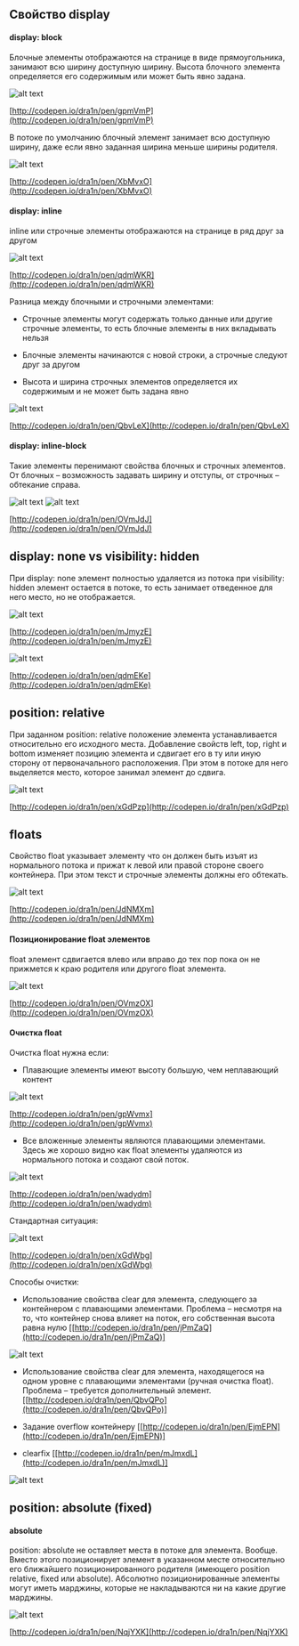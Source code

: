 ## Свойство display

#### display: block

Блочные элементы отображаются на странице в виде прямоугольника, занимают всю ширину доступную ширину. Высота блочного элемента определяется его содержимым или может быть явно задана.

![alt text](/images/display-block.png "display: block")

[http://codepen.io/dra1n/pen/gpmVmP](http://codepen.io/dra1n/pen/gpmVmP)

В потоке по умолчанию блочный элемент занимает всю доступную ширину, даже если явно заданная ширина меньше ширины родителя.

![alt text](/images/display-block-2.png "display: block")

[http://codepen.io/dra1n/pen/XbMvxO](http://codepen.io/dra1n/pen/XbMvxO)

#### display: inline

inline или строчные элементы отображаются на странице в ряд друг за другом


![alt text](/images/display-inline.png "display: inline")

[http://codepen.io/dra1n/pen/qdmWKR](http://codepen.io/dra1n/pen/qdmWKR)


Разница между блочными и строчными элементами:

* Строчные элементы могут содержать только данные или другие строчные элементы, то есть блочные элементы в них вкладывать нельзя

* Блочные элементы начинаются с новой строки, а строчные следуют друг за
  другом

* Высота и ширина строчных элементов определяется их содержимым и не
  может быть задана явно

![alt text](/images/display-inline-2.png "display: inline")

[http://codepen.io/dra1n/pen/QbvLeX](http://codepen.io/dra1n/pen/QbvLeX)

#### display: inline-block

Такие элементы перенимают свойства блочных и строчных элементов. От
блочных – возможность задавать ширину и отступы, от строчных –
обтекание справа.

![alt text](/images/display-inline-block.png "display: inline-block")
![alt text](/images/display-inline-block-2.png "display: inline-block")

[http://codepen.io/dra1n/pen/OVmJdJ](http://codepen.io/dra1n/pen/OVmJdJ)

## display: none vs visibility: hidden

При display: none элемент полностью удаляется из потока при visibility:
hidden элемент остается в потоке, то есть занимает отведенное для него
место, но не отображается.

![alt text](/images/visibility-vs-display.png "visibility vs display")

[http://codepen.io/dra1n/pen/mJmyzE](http://codepen.io/dra1n/pen/mJmyzE)

![alt text](/images/visibility-vs-display-2.png "visibility vs display")

[http://codepen.io/dra1n/pen/qdmEKe](http://codepen.io/dra1n/pen/qdmEKe)


## position: relative

При заданном position: relative положение элемента устанавливается относительно его исходного места. Добавление свойств left, top, right и bottom изменяет позицию элемента и сдвигает его в ту или иную сторону от первоначального расположения. При этом в потоке для него выделяется место, которое занимал элемент до сдвига.

![alt text](/images/position-relative.png "position: relative")

[http://codepen.io/dra1n/pen/xGdPzp](http://codepen.io/dra1n/pen/xGdPzp)

## floats

Свойство float указывает элементу что он должен быть изъят из
нормального потока и прижат к левой или правой стороне своего
контейнера. При этом текст и строчные элементы должны его обтекать.

![alt text](/images/float-right.png "float: right")

[http://codepen.io/dra1n/pen/JdNMXm](http://codepen.io/dra1n/pen/JdNMXm)

#### Позиционирование float элементов

float элемент сдвигается влево или вправо до тех пор пока он не
прижмется к краю родителя или другого float элемента.

![alt text](/images/float-left-2.png "float: left")

[http://codepen.io/dra1n/pen/OVmzOX](http://codepen.io/dra1n/pen/OVmzOX)

#### Очистка float

Очистка float нужна если:

* Плавающие элементы имеют высоту большую, чем неплавающий контент

![alt text](/images/float-right-3.png "float: right")

[http://codepen.io/dra1n/pen/gpWvmx](http://codepen.io/dra1n/pen/gpWvmx)

* Все вложенные элементы являются плавающими элементами. Здесь же хорошо
  видно как float элементы удаляются из нормального потока и создают
свой поток.

![alt text](/images/float-left-4.png "float: left")

[http://codepen.io/dra1n/pen/wadydm](http://codepen.io/dra1n/pen/wadydm)

Стандартная ситуация:

![alt text](/images/float-left-7.png "float: left")

[http://codepen.io/dra1n/pen/xGdWbg](http://codepen.io/dra1n/pen/xGdWbg)

Способы очистки:

* Использование свойства clear для элемента, следующего за контейнером с
  плавающими элементами. Проблема – несмотря на то, что контейнер снова влияет на
поток, его собственная высота равна нулю [[http://codepen.io/dra1n/pen/jPmZaQ](http://codepen.io/dra1n/pen/jPmZaQ)]

![alt text](/images/float-left-5.png "float: left")

* Использование свойства clear для элемента, находящегося на одном
  уровне с плавающими элементами (ручная очистка float). Проблема – требуется дополнительный элемент. [[http://codepen.io/dra1n/pen/QbvQPo](http://codepen.io/dra1n/pen/QbvQPo)]

* Задание overflow контейнеру [[http://codepen.io/dra1n/pen/EjmEPN](http://codepen.io/dra1n/pen/EjmEPN)]

* clearfix [[http://codepen.io/dra1n/pen/mJmxdL](http://codepen.io/dra1n/pen/mJmxdL)]

![alt text](/images/float-left-6.png "float: left")

## position: absolute (fixed)

#### absolute

position: absolute не оставляет места в потоке для элемента. Вообще.
Вместо этого позиционирует элемент в указанном месте относительно его
ближайшего позиционированного родителя (имеющего position relative, fixed или absolute).
Абсолютно позиционированные элементы могут иметь марджины, которые не
накладываются ни на какие другие марджины.

![alt text](/images/position-absolute.png "position: absolute")

[http://codepen.io/dra1n/pen/NqjYXK](http://codepen.io/dra1n/pen/NqjYXK)
